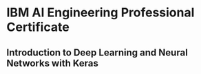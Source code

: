 # IBM AI Engineering Professional Certificate
## Introduction to Deep Learning and Neural Networks with Keras
